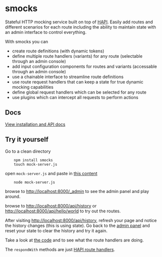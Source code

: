 smocks
=======================

Stateful HTTP mocking service built on top of [HAPI](http://hapijs.com/).  Easily add routes and different scenarios for each route including the ability to maintain state with an admin interface to control everything.

With smocks you can

* create route definitions (with dynamic tokens)
* define multiple route handlers (variants) for any route (selectable through an admin console)
* add input configuration components for routes and variants (accessable through an admin console)
* use a chainable interface to streamline route definitions
* use route request handlers that can keep a state for true dynamic mocking capabilities
* define global request handlers which can be selected for any route
* use plugins which can intercept all requests to perform actions


Docs
-----------------------
[View installation and API docs](http://jhudson8.github.io/fancydocs/index.html#project/jhudson8/smocks)


Try it yourself
-----------------------
Go to a clean directory
```
    npm install smocks
    touch mock-server.js
```
open ```mock-server.js``` and paste in [this content](https://raw.githubusercontent.com/jhudson8/smocks/master/examples/main.js)
```
    node mock-server.js
```
browse to [http://localhost:8000/_admin](http://localhost:8000/_admin) to see the admin panel and play around.

browse to [http://localhost:8000/api/history](http://localhost:8000/api/history) or [http://localhost:8000/api/hello/world](http://localhost:8000/api/hello/world) to try out the routes.

After visiting [http://localhost:8000/api/history](http://localhost:8000/api/history), refresh your page and notice the history changes (this is using state).  Go back to the [admin panel](http://localhost:8000/_admin) and reset your state to clear the history and try it again.

Take a look at [the code](https://github.com/jhudson8/smocks/tree/master/examples/main.js) and to see what the route handlers are doing.

The ```respondWith``` methods are just [HAPI route handlers](http://hapijs.com/api#route-handler).
